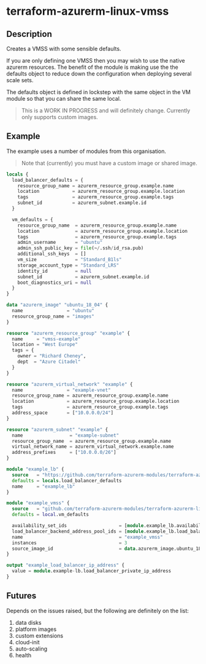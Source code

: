 # terraform-azurerm-linux-vmss

## Description

Creates a VMSS with some sensible defaults.

If you are only defining one VMSS then you may wish to use the native azurerm resources. The benefit of the module is making use the the defaults object to reduce down the configuration when deploying several scale sets.

The defaults object is defined in lockstep with the same object in the VM module so that you can share the same local.

> This is a WORK IN PROGRESS and will definitely change. Currently only supports custom images.

## Example

The example uses a number of modules from this organisation.

> Note that (currently) you must have a custom image or shared image.

```terraform
locals {
  load_balancer_defaults = {
    resource_group_name = azurerm_resource_group.example.name
    location            = azurerm_resource_group.example.location
    tags                = azurerm_resource_group.example.tags
    subnet_id           = azurerm_subnet.example.id
  }

  vm_defaults = {
    resource_group_name  = azurerm_resource_group.example.name
    location             = azurerm_resource_group.example.location
    tags                 = azurerm_resource_group.example.tags
    admin_username       = "ubuntu"
    admin_ssh_public_key = file(~/.ssh/id_rsa.pub)
    additional_ssh_keys  = []
    vm_size              = "Standard_B1ls"
    storage_account_type = "Standard_LRS"
    identity_id          = null
    subnet_id            = azurerm_subnet.example.id
    boot_diagnostics_uri = null
  }
}

data "azurerm_image" "ubuntu_18_04" {
  name                = "ubuntu"
  resource_group_name = "images"
}

resource "azurerm_resource_group" "example" {
  name     = "vmss-example"
  location = "West Europe"
  tags = {
    owner = "Richard Cheney",
    dept  = "Azure Citadel"
  }
}

resource "azurerm_virtual_network" "example" {
  name                = "example-vnet"
  resource_group_name = azurerm_resource_group.example.name
  location            = azurerm_resource_group.example.location
  tags                = azurerm_resource_group.example.tags
  address_space       = ["10.0.0.0/24"]
}

resource "azurerm_subnet" "example" {
  name                 = "example-subnet"
  resource_group_name  = azurerm_resource_group.example.name
  virtual_network_name = azurerm_virtual_network.example.name
  address_prefixes     = ["10.0.0.0/26"]
}

module "example_lb" {
  source   = "https://github.com/terraform-azurerm-modules/terraform-azurerm-load-balancer"
  defaults = locals.load_balancer_defaults
  name     = "example_lb"
}

module "example_vmss" {
  source   = "github.com/terraform-azurerm-modules/terraform-azurerm-linux-vmss"
  defaults = local.vm_defaults

  availability_set_ids                   = [module.example_lb.availability_set_id]
  load_balancer_backend_address_pool_ids = [module.example_lb.load_balancer_backend_address_pool_id]
  name                                   = "example_vmss"
  instances                              = 3
  source_image_id                        = data.azurerm_image.ubuntu_18_04.id
}

output "example_load_balancer_ip_address" {
  value = module.example-lb.load_balancer_private_ip_address
}
```

## Futures

Depends on the issues raised, but the following are definitely on the list:

1. data disks
1. platform images
1. custom extensions
1. cloud-init
1. auto-scaling
1. health
